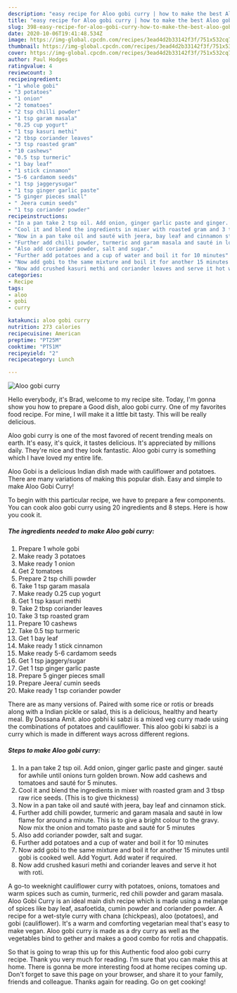 ```yaml
---
description: "easy recipe for Aloo gobi curry | how to make the best Aloo gobi curry"
title: "easy recipe for Aloo gobi curry | how to make the best Aloo gobi curry"
slug: 398-easy-recipe-for-aloo-gobi-curry-how-to-make-the-best-aloo-gobi-curry
date: 2020-10-06T19:41:48.534Z
image: https://img-global.cpcdn.com/recipes/3ead4d2b33142f3f/751x532cq70/aloo-gobi-curry-recipe-main-photo.jpg
thumbnail: https://img-global.cpcdn.com/recipes/3ead4d2b33142f3f/751x532cq70/aloo-gobi-curry-recipe-main-photo.jpg
cover: https://img-global.cpcdn.com/recipes/3ead4d2b33142f3f/751x532cq70/aloo-gobi-curry-recipe-main-photo.jpg
author: Paul Hodges
ratingvalue: 4
reviewcount: 3
recipeingredient:
- "1 whole gobi"
- "3 potatoes"
- "1 onion"
- "2 tomatoes"
- "2 tsp chilli powder"
- "1 tsp garam masala"
- "0.25 cup yogurt"
- "1 tsp kasuri methi"
- "2 tbsp coriander leaves"
- "3 tsp roasted gram"
- "10 cashews"
- "0.5 tsp turmeric"
- "1 bay leaf"
- "1 stick cinnamon"
- "5-6 cardamom seeds"
- "1 tsp jaggerysugar"
- "1 tsp ginger garlic paste"
- "5 ginger pieces small"
- " Jeera cumin seeds"
- "1 tsp coriander powder"
recipeinstructions:
- "In a pan take 2 tsp oil. Add onion, ginger garlic paste and ginger. sauté for awhile until onions turn golden brown. Now add cashews and tomatoes and sauté for 5 minutes."
- "Cool it and blend the ingredients in mixer with roasted gram and 3 tbsp raw rice seeds. (This is to give thickness)"
- "Now in a pan take oil and sauté with jeera, bay leaf and cinnamon stick."
- "Further add chilli powder, turmeric and garam masala and sauté in low flame for around a minute. This is to give a bright colour to the gravy. Now mix the onion and tomato paste and sauté for 5 minutes"
- "Also add coriander powder, salt and sugar."
- "Further add potatoes and a cup of water and boil it for 10 minutes"
- "Now add gobi to the same mixture and boil it for another 15 minutes until gobi is cooked well. Add Yogurt. Add water if required."
- "Now add crushed kasuri methi and coriander leaves and serve it hot with roti."
categories:
- Recipe
tags:
- aloo
- gobi
- curry

katakunci: aloo gobi curry 
nutrition: 273 calories
recipecuisine: American
preptime: "PT25M"
cooktime: "PT51M"
recipeyield: "2"
recipecategory: Lunch

---
```



![Aloo gobi curry](https://img-global.cpcdn.com/recipes/3ead4d2b33142f3f/751x532cq70/aloo-gobi-curry-recipe-main-photo.jpg)

Hello everybody, it's Brad, welcome to my recipe site. Today, I'm gonna show you how to prepare a Good dish, aloo gobi curry. One of my favorites food recipe. For mine, I will make it a little bit tasty. This will be really delicious.

Aloo gobi curry is one of the most favored of recent trending meals on earth. It's easy, it's quick, it tastes delicious. It's appreciated by millions daily. They're nice and they look fantastic. Aloo gobi curry is something which I have loved my entire life.

Aloo Gobi is a delicious Indian dish made with cauliflower and potatoes. There are many variations of making this popular dish. Easy and simple to make Aloo Gobi Curry!


To begin with this particular recipe, we have to prepare a few components. You can cook aloo gobi curry using 20 ingredients and 8 steps. Here is how you cook it.

<!--inarticleads1-->

##### The ingredients needed to make Aloo gobi curry:

1. Prepare 1 whole gobi
1. Make ready 3 potatoes
1. Make ready 1 onion
1. Get 2 tomatoes
1. Prepare 2 tsp chilli powder
1. Take 1 tsp garam masala
1. Make ready 0.25 cup yogurt
1. Get 1 tsp kasuri methi
1. Take 2 tbsp coriander leaves
1. Take 3 tsp roasted gram
1. Prepare 10 cashews
1. Take 0.5 tsp turmeric
1. Get 1 bay leaf
1. Make ready 1 stick cinnamon
1. Make ready 5-6 cardamom seeds
1. Get 1 tsp jaggery/sugar
1. Get 1 tsp ginger garlic paste
1. Prepare 5 ginger pieces small
1. Prepare  Jeera/ cumin seeds
1. Make ready 1 tsp coriander powder


There are as many versions of. Paired with some rice or rotis or breads along with a Indian pickle or salad, this is a delicious, healthy and hearty meal. By Dossana Amit. aloo gobhi ki sabzi is a mixed veg curry made using the combinations of potatoes and cauliflower. This aloo gobi ki sabzi is a curry which is made in different ways across different regions. 

<!--inarticleads2-->

##### Steps to make Aloo gobi curry:

1. In a pan take 2 tsp oil. Add onion, ginger garlic paste and ginger. sauté for awhile until onions turn golden brown. Now add cashews and tomatoes and sauté for 5 minutes.
1. Cool it and blend the ingredients in mixer with roasted gram and 3 tbsp raw rice seeds. (This is to give thickness)
1. Now in a pan take oil and sauté with jeera, bay leaf and cinnamon stick.
1. Further add chilli powder, turmeric and garam masala and sauté in low flame for around a minute. This is to give a bright colour to the gravy. Now mix the onion and tomato paste and sauté for 5 minutes
1. Also add coriander powder, salt and sugar.
1. Further add potatoes and a cup of water and boil it for 10 minutes
1. Now add gobi to the same mixture and boil it for another 15 minutes until gobi is cooked well. Add Yogurt. Add water if required.
1. Now add crushed kasuri methi and coriander leaves and serve it hot with roti.


A go-to weeknight cauliflower curry with potatoes, onions, tomatoes and warm spices such as cumin, turmeric, red chili powder and garam masala. Aloo Gobi Curry is an ideal main dish recipe which is made using a melange of spices like bay leaf, asafoetida, cumin powder and coriander powder. A recipe for a wet-style curry with chana (chickpeas), aloo (potatoes), and gobi (cauliflower). It&#39;s a warm and comforting vegetarian meal that&#39;s easy to make vegan. Aloo gobi curry is made as a dry curry as well as the vegetables bind to gether and makes a good combo for rotis and chappatis. 

So that is going to wrap this up for this Authentic food aloo gobi curry recipe. Thank you very much for reading. I'm sure that you can make this at home. There is gonna be more interesting food at home recipes coming up. Don't forget to save this page on your browser, and share it to your family, friends and colleague. Thanks again for reading. Go on get cooking!

